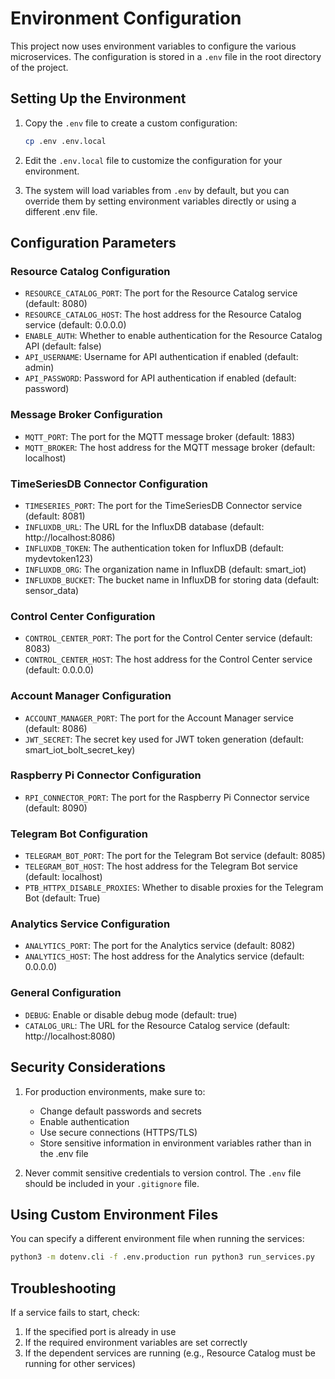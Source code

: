 # Environment Configuration

This project now uses environment variables to configure the various microservices. The configuration is stored in a `.env` file in the root directory of the project. 

## Setting Up the Environment

1. Copy the `.env` file to create a custom configuration:
   ```bash
   cp .env .env.local
   ```

2. Edit the `.env.local` file to customize the configuration for your environment.

3. The system will load variables from `.env` by default, but you can override them by setting environment variables directly or using a different .env file.

## Configuration Parameters

### Resource Catalog Configuration
- `RESOURCE_CATALOG_PORT`: The port for the Resource Catalog service (default: 8080)
- `RESOURCE_CATALOG_HOST`: The host address for the Resource Catalog service (default: 0.0.0.0)
- `ENABLE_AUTH`: Whether to enable authentication for the Resource Catalog API (default: false)
- `API_USERNAME`: Username for API authentication if enabled (default: admin)
- `API_PASSWORD`: Password for API authentication if enabled (default: password)

### Message Broker Configuration
- `MQTT_PORT`: The port for the MQTT message broker (default: 1883)
- `MQTT_BROKER`: The host address for the MQTT message broker (default: localhost)

### TimeSeriesDB Connector Configuration
- `TIMESERIES_PORT`: The port for the TimeSeriesDB Connector service (default: 8081)
- `INFLUXDB_URL`: The URL for the InfluxDB database (default: http://localhost:8086)
- `INFLUXDB_TOKEN`: The authentication token for InfluxDB (default: mydevtoken123)
- `INFLUXDB_ORG`: The organization name in InfluxDB (default: smart_iot)
- `INFLUXDB_BUCKET`: The bucket name in InfluxDB for storing data (default: sensor_data)

### Control Center Configuration
- `CONTROL_CENTER_PORT`: The port for the Control Center service (default: 8083)
- `CONTROL_CENTER_HOST`: The host address for the Control Center service (default: 0.0.0.0)

### Account Manager Configuration
- `ACCOUNT_MANAGER_PORT`: The port for the Account Manager service (default: 8086)
- `JWT_SECRET`: The secret key used for JWT token generation (default: smart_iot_bolt_secret_key)

### Raspberry Pi Connector Configuration
- `RPI_CONNECTOR_PORT`: The port for the Raspberry Pi Connector service (default: 8090)

### Telegram Bot Configuration
- `TELEGRAM_BOT_PORT`: The port for the Telegram Bot service (default: 8085)
- `TELEGRAM_BOT_HOST`: The host address for the Telegram Bot service (default: localhost)
- `PTB_HTTPX_DISABLE_PROXIES`: Whether to disable proxies for the Telegram Bot (default: True)

### Analytics Service Configuration
- `ANALYTICS_PORT`: The port for the Analytics service (default: 8082)
- `ANALYTICS_HOST`: The host address for the Analytics service (default: 0.0.0.0)

### General Configuration
- `DEBUG`: Enable or disable debug mode (default: true)
- `CATALOG_URL`: The URL for the Resource Catalog service (default: http://localhost:8080)

## Security Considerations

1. For production environments, make sure to:
   - Change default passwords and secrets
   - Enable authentication
   - Use secure connections (HTTPS/TLS)
   - Store sensitive information in environment variables rather than in the .env file

2. Never commit sensitive credentials to version control. The `.env` file should be included in your `.gitignore` file.

## Using Custom Environment Files

You can specify a different environment file when running the services:

```bash
python3 -m dotenv.cli -f .env.production run python3 run_services.py
```

## Troubleshooting

If a service fails to start, check:
1. If the specified port is already in use
2. If the required environment variables are set correctly
3. If the dependent services are running (e.g., Resource Catalog must be running for other services) 